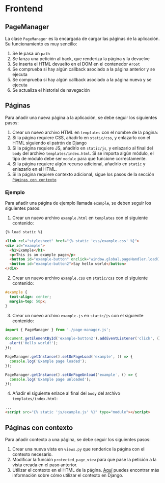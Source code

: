 
# Frontend

## PageManager

La clase `PageManager` es la encargada de cargar las páginas de la aplicación.
Su funcionamiento es muy sencillo:

1. Se le pasa un `path`
2. Se lanza una petición al back, que renderiza la página y la devuelve
3. Se inserta el HTML devuelto en el DOM en el contenedor `#root`
4. Se comprueba si hay algún callback asociado a la página anterior y se ejecuta
5. Se comprueba si hay algún callback asociado a la página nueva y se ejecuta
6. Se actualiza el historial de navegación

## Páginas

Para añadir una nueva página a la aplicación, se debe seguir los siguientes pasos:

1. Crear un nuevo archivo HTML en `templates` con el nombre de la página:
2. Si la página requiere CSS, añadirlo en `static/css`, y enlazarlo con el HTML siguiendo el patrón de Django
3. Si la página requiere JS, añadirlo en `static/js`, y enlazarlo al final del `body` del archivo `templates/index.html`. Si se importa algún módulo, el tipo de módulo debe ser `module` para que funcione correctamente.
4. Si la página requiere algún recurso adicional, añadirlo en `static` y enlazarlo en el HTML.
5. Si la página requiere contexto adicional, sigue los pasos de la sección [`Páginas con contexto`](#Paginas-con-contexto)

### Ejemplo

Para añadir una página de ejemplo llamada `example`, se deben seguir los siguientes pasos:

1. Crear un nuevo archivo `example.html` en `templates` con el siguiente contenido:

```html
{% load static %}

<link rel="stylesheet" href="{% static 'css/example.css' %}">
<div id="example">
  <h1>Example</h1>
  <p>This is an example page</p>
  <button id="example-button" onclick="window.global.pageHandler.load('home')">Go home!</button>
  <button id="example-button2">Say hello world</button>
</div>
```

2. Crear un nuevo archivo `example.css` en `static/css` con el siguiente contenido:

```css
#example {
  text-align: center;
  margin-top: 50px;
}
```

3. Crear un nuevo archivo `example.js` en `static/js` con el siguiente contenido:

```javascript
import { PageManager } from './page-manager.js';

document.getElementById('example-button2').addEventListener('click', () => {
  alert('Hello world!');
});

PageManager.getInstance().setOnPageLoad('example', () => {
  console.log('Example page loaded');
});

PageManager.getInstance().setOnPageUnload('example', () => {
  console.log('Example page unloaded');
});
```

4. Añadir el siguiente enlace al final del `body` del archivo `templates/index.html`:

```html
...
<script src="{% static 'js/example.js' %}" type="module"></script>
```

## Páginas con contexto

Para añadir contexto a una página, se debe seguir los siguientes pasos:

1. Crear una nueva vista en `views.py` que renderice la página con el contexto necesario.
2. Modificar la función `protected_page_view` para que pase la petición a la vista creada en el paso anterior.
3. Utilizar el contexto en el HTML de la página. [Aquí](https://docs.djangoproject.com/en/3.2/topics/templates/) puedes encontrar más información sobre cómo utilizar el contexto en Django.
